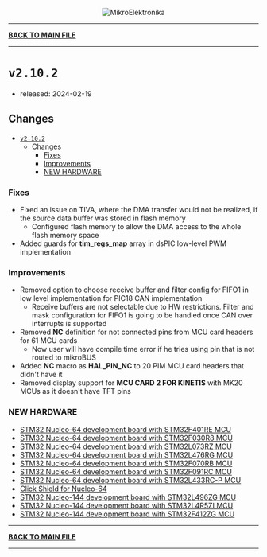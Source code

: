 <p align="center">
  <img src="http://www.mikroe.com/img/designs/beta/logo_small.png?raw=true" alt="MikroElektronika"/>
</p>

---

**[BACK TO MAIN FILE](../../changelog.md)**

---

# `v2.10.2`

+ released: 2024-02-19

## Changes

- [`v2.10.2`](#v2102)
  - [Changes](#changes)
    - [Fixes](#fixes)
    - [Improvements](#improvements)
    - [NEW HARDWARE](#new-hardware)

### Fixes

+ Fixed an issue on TIVA, where the DMA transfer would not be realized, if the source data buffer was stored in flash memory
  + Configured flash memory to allow the DMA access to the whole flash memory space
+ Added guards for **tim_regs_map** array in dsPIC low-level PWM implementation

### Improvements

+ Removed option to choose receive buffer and filter config for FIFO1 in low level implementation for PIC18 CAN implementation
  + Receive buffers are not selectable due to HW restrictions. Filter and mask configuration for FIFO1 is going to be handled once CAN over interrupts is supported
+ Removed **NC** definition for not connected pins from MCU card headers for 61 MCU cards
  + Now user will have compile time error if he tries using pin that is not routed to mikroBUS
+ Added **NC** macro as **HAL_PIN_NC** to 20 PIM MCU card headers that didn't have it
+ Removed display support for **MCU CARD 2 FOR KINETIS** with MK20 MCUs as it doesn't have TFT pins

### NEW HARDWARE

+ [STM32 Nucleo-64 development board with STM32F401RE MCU](https://www.st.com/en/evaluation-tools/nucleo-f401re.html)
+ [STM32 Nucleo-64 development board with STM32F030R8 MCU](https://www.st.com/en/evaluation-tools/nucleo-f030r8.html)
+ [STM32 Nucleo-64 development board with STM32L073RZ MCU](https://www.st.com/en/evaluation-tools/nucleo-l073rz.html)
+ [STM32 Nucleo-64 development board with STM32L476RG MCU](https://www.st.com/en/evaluation-tools/nucleo-l476rg.html)
+ [STM32 Nucleo-64 development board with STM32F070RB MCU](https://www.st.com/en/evaluation-tools/nucleo-f070rb.html)
+ [STM32 Nucleo-64 development board with STM32F091RC MCU](https://www.st.com/en/evaluation-tools/nucleo-f091rc.html)
+ [STM32 Nucleo-64 development board with STM32L433RC-P MCU](https://www.st.com/en/evaluation-tools/nucleo-l433rc-p.html)
+ [Click Shield for Nucleo-64](https://www.mikroe.com/click-shield-for-nucleo-64)
+ [STM32 Nucleo-144 development board with STM32L496ZG MCU](https://www.st.com/en/evaluation-tools/nucleo-l496zg.html)
+ [STM32 Nucleo-144 development board with STM32L4R5ZI MCU](https://www.st.com/en/evaluation-tools/nucleo-l4r5zi.html)
+ [STM32 Nucleo-144 development board with STM32F412ZG MCU](https://www.st.com/en/evaluation-tools/nucleo-f412zg.html)

---

**[BACK TO MAIN FILE](../../changelog.md)**

---
